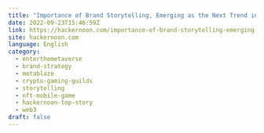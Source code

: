 ```yaml
---
title: "Importance of Brand Storytelling, Emerging as the Next Trend in Web3"
date: 2022-09-23T15:46:59Z
link: https://hackernoon.com/importance-of-brand-storytelling-emerging-as-the-next-trend-in-web3?source=rss&utm_medium=RSS&utm_source=news.12bit.vn
site: hackernoon.com
language: English
category:
  - enterthemetaverse
  - brand-strategy
  - metablaze
  - crypto-gaming-guilds
  - storytelling
  - nft-mobile-game
  - hackernoon-top-story
  - web3
draft: false
---
```


